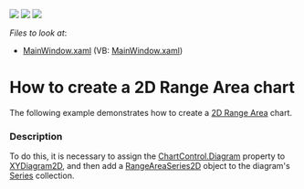 <!-- default badges list -->
![](https://img.shields.io/endpoint?url=https://codecentral.devexpress.com/api/v1/VersionRange/128569181/22.2.2%2B)
[![](https://img.shields.io/badge/Open_in_DevExpress_Support_Center-FF7200?style=flat-square&logo=DevExpress&logoColor=white)](https://supportcenter.devexpress.com/ticket/details/E3504)
[![](https://img.shields.io/badge/📖_How_to_use_DevExpress_Examples-e9f6fc?style=flat-square)](https://docs.devexpress.com/GeneralInformation/403183)
<!-- default badges end -->
<!-- default file list -->
*Files to look at*:

* [MainWindow.xaml](./CS/RangeArea2DChart/MainWindow.xaml) (VB: [MainWindow.xaml](./VB/RangeArea2DChart/MainWindow.xaml))
<!-- default file list end -->
# How to create a 2D  Range Area chart

The following example demonstrates how to create a [2D Range Area](https://docs.devexpress.com/WPF/10634/controls-and-libraries/charts-suite/chart-control/fundamentals/series-fundamentals/2d-series-types/area-series/range-area?p=netframework) chart.

### Description

To do this, it is necessary to assign the [ChartControl.Diagram](https://docs.devexpress.com/WPF/DevExpress.Xpf.Charts.ChartControl.Diagram?p=netframework) property to [XYDiagram2D](https://docs.devexpress.com/WPF/DevExpress.Xpf.Charts.XYDiagram2D?p=netframework), and then add a [RangeAreaSeries2D](https://docs.devexpress.com/WPF/DevExpress.Xpf.Charts.RangeAreaSeries2D?p=netframework) object to the diagram's [Series](https://docs.devexpress.com/WPF/DevExpress.Xpf.Charts.Diagram.Series?p=netframework) collection.
